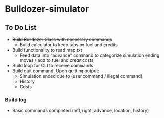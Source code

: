 # Bulldozer-simulator

## To Do List
- ~~Build Bulldozer Class with necessary commands~~
  - Build calculator to keep tabs on fuel and credits
- Build functionality to read map.txt
  - Feed data into "advance" command to categorize simulation ending moves / add to fuel and credit costs
- Build loop for CLI to receive commands
- Build quit command. Upon quitting output:
  - Simulation ended due to (user command / illegal command)
  - History
  - Costs

### Build log
- Basic commands completed (left, right, advance, location, history)
